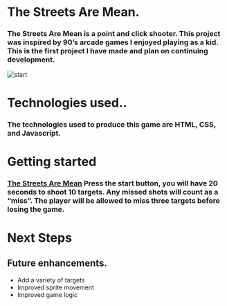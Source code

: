 


# The Streets Are Mean.

### The Streets Are Mean  is a point and click shooter. This project  was inspired by 90’s arcade games I enjoyed playing as a kid. This is the first project I have made and plan on continuing development.

![start](/css/img/srn.png)

# Technologies used.. 
### The technologies used to produce this game are HTML, CSS, and Javascript.

# Getting started

### [The Streets Are Mean](https://cbrannon123.github.io/Project1/) Press the start button, you will have 20 seconds to shoot 10 targets. Any missed shots will count as a “miss”. The player  will be allowed to miss three targets before losing the game.


# Next Steps

## Future enhancements.

 * Add a variety of targets
 * Improved sprite movement
 * Improved game logic

